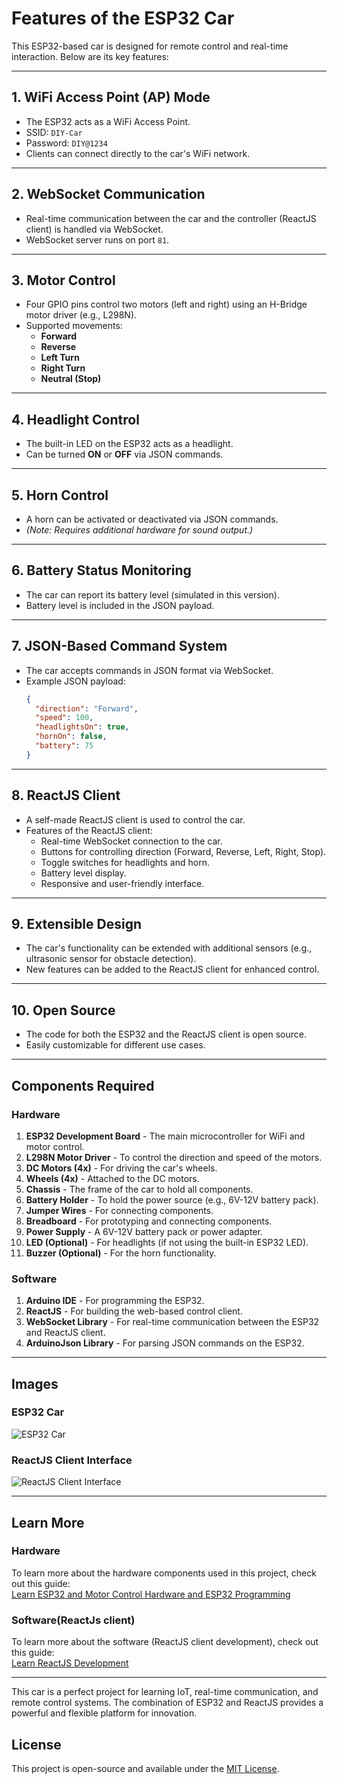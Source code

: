 # Features of the ESP32 Car

This ESP32-based car is designed for remote control and real-time interaction. Below are its key features:

---

## 1. **WiFi Access Point (AP) Mode**
   - The ESP32 acts as a WiFi Access Point.
   - SSID: `DIY-Car`
   - Password: `DIY@1234`
   - Clients can connect directly to the car's WiFi network.

---

## 2. **WebSocket Communication**
   - Real-time communication between the car and the controller (ReactJS client) is handled via WebSocket.
   - WebSocket server runs on port `81`.

---

## 3. **Motor Control**
   - Four GPIO pins control two motors (left and right) using an H-Bridge motor driver (e.g., L298N).
   - Supported movements:
     - **Forward**
     - **Reverse**
     - **Left Turn**
     - **Right Turn**
     - **Neutral (Stop)**

---

## 4. **Headlight Control**
   - The built-in LED on the ESP32 acts as a headlight.
   - Can be turned **ON** or **OFF** via JSON commands.

---

## 5. **Horn Control**
   - A horn can be activated or deactivated via JSON commands.
   - *(Note: Requires additional hardware for sound output.)*

---

## 6. **Battery Status Monitoring**
   - The car can report its battery level (simulated in this version).
   - Battery level is included in the JSON payload.

---

## 7. **JSON-Based Command System**
   - The car accepts commands in JSON format via WebSocket.
   - Example JSON payload:
     ```json
     {
       "direction": "Forward",
       "speed": 100,
       "headlightsOn": true,
       "hornOn": false,
       "battery": 75
     }
     ```

---

## 8. **ReactJS Client**
   - A self-made ReactJS client is used to control the car.
   - Features of the ReactJS client:
     - Real-time WebSocket connection to the car.
     - Buttons for controlling direction (Forward, Reverse, Left, Right, Stop).
     - Toggle switches for headlights and horn.
     - Battery level display.
     - Responsive and user-friendly interface.

---

## 9. **Extensible Design**
   - The car's functionality can be extended with additional sensors (e.g., ultrasonic sensor for obstacle detection).
   - New features can be added to the ReactJS client for enhanced control.

---

## 10. **Open Source**
   - The code for both the ESP32 and the ReactJS client is open source.
   - Easily customizable for different use cases.

---

## Components Required

### Hardware
1. **ESP32 Development Board** - The main microcontroller for WiFi and motor control.
2. **L298N Motor Driver** - To control the direction and speed of the motors.
3. **DC Motors (4x)** - For driving the car's wheels.
4. **Wheels (4x)** - Attached to the DC motors.
5. **Chassis** - The frame of the car to hold all components.
6. **Battery Holder** - To hold the power source (e.g., 6V-12V battery pack).
7. **Jumper Wires** - For connecting components.
8. **Breadboard** - For prototyping and connecting components.
9. **Power Supply** - A 6V-12V battery pack or power adapter.
10. **LED (Optional)** - For headlights (if not using the built-in ESP32 LED).
11. **Buzzer (Optional)** - For the horn functionality.

### Software
1. **Arduino IDE** - For programming the ESP32.
2. **ReactJS** - For building the web-based control client.
3. **WebSocket Library** - For real-time communication between the ESP32 and ReactJS client.
4. **ArduinoJson Library** - For parsing JSON commands on the ESP32.

---

## Images

### ESP32 Car
![ESP32 Car](./DIY-CAR/IMG/Car-Coltroller.jpeg)

### ReactJS Client Interface
![ReactJS Client Interface](./React-Car-Controller/src/Images/ESP32-DIY-CAR.jpg)

---

## Learn More

### Hardware
To learn more about the hardware components used in this project, check out this guide:  
[Learn ESP32 and Motor Control Hardware and ESP32 Programming](./DIY-CAR)

### Software(ReactJs client)
To learn more about the software (ReactJS client development), check out this guide:  
[Learn ReactJS Development](./React-Car-Controller)

---

This car is a perfect project for learning IoT, real-time communication, and remote control systems. The combination of ESP32 and ReactJS provides a powerful and flexible platform for innovation.

## License
This project is open-source and available under the [MIT License](./License).
